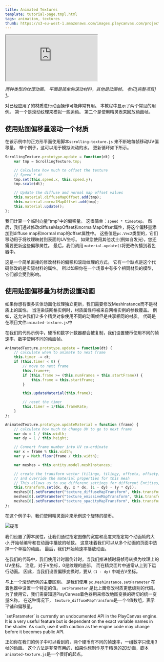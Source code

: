 ```yaml
---
title: Animated Textures
template: tutorial-page.tmpl.html
tags: animation, textures
thumb: https://s3-eu-west-1.amazonaws.com/images.playcanvas.com/projects/12/405882/1C968A-image-75.jpg
---
```


<iframe src="https://playcanv.as/p/qFDE1q2H/"></iframe>

*两种类型的纹理动画。 平面是简单的滚动材料，其他是动画帧。 参见[完整项目] [1]。*

对已经应用了的材质进行动画操作可能非常有用。 本教程中显示了两个常见的用例。 第一个是滚动纹理来模拟一些运动。 第二个是使用精灵表来回放动画帧。

## 使用贴图偏移量滚动一个材质

在该示例中的正方形平面使用脚本`scrolling-texture.js` 来不断地每帧移动UV偏移量。 举个例子，这可以用于模拟流动的水。 更新循环如下所示。

```javascript
ScrollingTexture.prototype.update = function(dt) {
    var tmp = ScrollingTexture.tmp;

    // Calculate how much to offset the texture
    // Speed * dt
    tmp.set(this.speed.x, this.speed.y);
    tmp.scale(dt);

    // Update the diffuse and normal map offset values
    this.material.diffuseMapOffset.add(tmp);
    this.material.normalMapOffset.add(tmp);
    this.material.update();
};
```

我们计算一个临时向量“tmp”中的偏移量。 这很简单：`speed * timeStep`。 然后，我们通过修改diffuseMapOffset和normalMapOffset属性，将这个偏移量添加到diffuse map和normal map的offset属性中。 这些值是`pc.Vec2`类型的，它们移动用于将纹理映射到表面的UV坐标。 如果您使用其他忒土(例如自发光)，您还需要更新这些偏移属性。 最后，我们调用 `material.update()`将更改传播到着色器中。

这是一个简单直接的修改材料的偏移和滚动纹理的方式。 它有一个缺点是这个代码修改的是实际材料的属性。 所以如果你在一个场景中有多个相同材质的模型，它们都会受到影响。

## 使用贴图偏移量为材质设置动画

如果你想有很多实体动画化纹理独立更新，我们需要修改MeshInstance而不是材质上的属性。 当渲染该网格实例时，材质属性将被来自网格实例的参数覆盖。 例如，这允许我们让多个精灵对象使用不同的动画帧但是共享相同的材质。 代码是在项目文件`animated-texture.js`中

在我们的代码示例中，硬币和数字计数器都会被复制，我们设置硬币使用不同的帧速率，数字使用不同的动画帧。

```javascript
AnimatedTexture.prototype.update = function(dt) {
    // calculate when to animate to next frame
    this.timer -= dt;
    if (this.timer < 0) {
        // move to next frame
        this.frame++;
        if (this.frame >= (this.numFrames + this.startFrame)) {
            this.frame = this.startFrame;
        }

        this.updateMaterial(this.frame);

        // reset the timer
        this.timer = 1/this.frameRate;
    }
};

AnimatedTexture.prototype.updateMaterial = function (frame) {
    // calculate how much to change UV to go to next frame
    var dx = 1 / this.width;
    var dy = 1 / this.height;

    // Convert frame number into UV co-ordinate
    var x = frame % this.width;
    var y = Math.floor(frame / this.width);

    var meshes = this.entity.model.meshInstances;

    // create the transform vector (tilingx, tilingy, offsetx, offsety)
    // and override the material properties for this mesh
    // This allows us to use different settings for different Entities, but share the same material
    this.transform.set(dx, dy, x * dx, (1 - dy) - (y * dy));
    meshes[0].setParameter("texture_diffuseMapTransform", this.transform.data);
    meshes[0].setParameter("texture_emissiveMapTransform", this.transform.data);
    meshes[0].setParameter("texture_opacityMapTransform", this.transform.data);
};
```

在这个例子中，我们使用精灵面片来示例这个旋转的硬币。

![硬币][2]

我们设置了脚本属性，让我们通过指定图像的宽度和高度来指定每个动画帧的大小;开始帧编号和在动画中播放的帧数。 这意味着我们可以从多个动画的页面中选择一个单独的动画。 最后，我们开始帧速率播放动画。

在我们的代码中，我们使用计时器倒计时，当我们推进帧时将帧号转换为纹理上的UV坐标。 注意，对于V坐标，0是纹理的底部。 而在精灵面片中通常从上到下运行动画。 因此，当我们设置偏移变换时，要从 `(1 - dy)` 中减去V坐标。

与上一个滚动示例的主要区别。 是我们使用 `pc.MeshInstance.setParameter` 在着色器中设置一个特定的值。 `setParameter` 是比上面修改材质更低级别的代码。 为了使用它，我们需要知道PlayCanvas着色器用来修改地图变换的确切的统一变量名称。 在这种情况下， `texture_diffuseMapTransform`是一个4值数组，表示平铺和偏移量。

<div class="alert-info">
`setParameter` is currently an undocumented API in the PlayCanvas engine. It is a very useful feature but is dependent on the exact variable names in the shader. As such, use it with caution as the engine code may change before it becomes public API.
</div>

正如你在我们的例子中可以看到的，两个硬币有不同的帧速率，一组数字只使用3帧的动画。 这个方法是非常有用的，如果你想制作基于精灵的2D动画，脚本`animated-texture.js`是一个很好的起点。

[1]: https://playcanvas.com/project/405882
[2]: /images/tutorials/intermediate/animated-textures/coin-rotate.png


